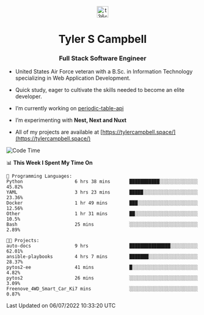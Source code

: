 <p align="center">
<a href="https://www.linkedin.com/in/t36campbell" target="blank"><img align="center" src="https://ik.imagekit.io/t36campbell/Portfolio/linkedin.png.original_m8bbGgPh6.png" alt="t36campbell" height="30" width="30" /></a>
</p>
<h1 align="center">Tyler S Campbell</h1>
<h3 align="center">Full Stack Software Engineer</h3>

* United States Air Force veteran with a B.Sc. in Information Technology specializing in Web Application Development. 

* Quick study, eager to cultivate the skills needed to become an elite developer.

* I’m currently working on [periodic-table-api](https://github.com/t36campbell/periodic-table-api)

* I’m experimenting with **Nest, Next and Nuxt**

* All of my projects are available at [https://tylercampbell.space/](https://tylercampbell.space/)

<!--START_SECTION:waka-->
![Code Time](http://img.shields.io/badge/Code%20Time-1%2C690%20hrs%2023%20mins-blue)

📊 **This Week I Spent My Time On** 

```text
💬 Programming Languages: 
Python                   6 hrs 38 mins       ███████████░░░░░░░░░░░░░░   45.82% 
YAML                     3 hrs 23 mins       █████░░░░░░░░░░░░░░░░░░░░   23.36% 
Docker                   1 hr 49 mins        ███░░░░░░░░░░░░░░░░░░░░░░   12.56% 
Other                    1 hr 31 mins        ██░░░░░░░░░░░░░░░░░░░░░░░   10.5% 
Bash                     25 mins             ░░░░░░░░░░░░░░░░░░░░░░░░░   2.89%

🐱‍💻 Projects: 
auto-docs                9 hrs               ███████████████░░░░░░░░░░   62.01% 
ansible-playbooks        4 hrs 7 mins        ███████░░░░░░░░░░░░░░░░░░   28.37% 
pytos2-ee                41 mins             █░░░░░░░░░░░░░░░░░░░░░░░░   4.82% 
pytos2                   26 mins             ░░░░░░░░░░░░░░░░░░░░░░░░░   3.09% 
Freenove_4WD_Smart_Car_Ki7 mins              ░░░░░░░░░░░░░░░░░░░░░░░░░   0.87%

```


 Last Updated on 06/07/2022 10:33:20 UTC
<!--END_SECTION:waka-->
